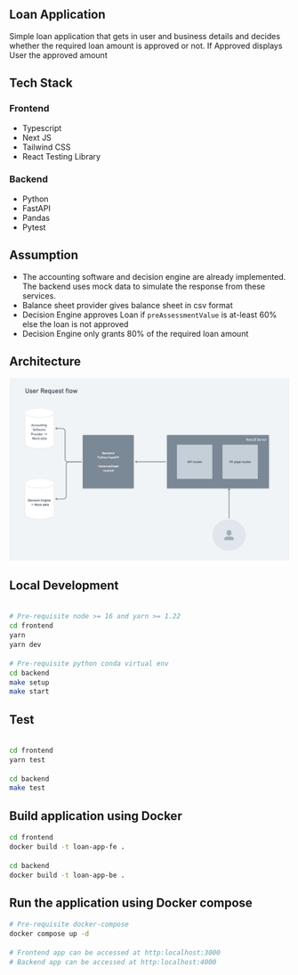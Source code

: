 ## Loan Application

Simple loan application that gets in user and business details and decides whether the required loan amount is approved or not. If Approved displays User the approved amount

## Tech Stack

### Frontend

- Typescript
- Next JS
- Tailwind CSS
- React Testing Library

### Backend

- Python
- FastAPI
- Pandas
- Pytest

## Assumption

- The accounting software and decision engine are already implemented. The backend uses mock data to simulate the response from these services.
- Balance sheet provider gives balance sheet in csv format
- Decision Engine approves Loan if `preAssessmentValue` is at-least 60% else the loan is not approved
- Decision Engine only grants 80% of the required loan amount

## Architecture

![Architecture](ARCHITECTURE.png)

## Local Development

```bash

# Pre-requisite node >= 16 and yarn >= 1.22
cd frontend
yarn
yarn dev

# Pre-requisite python conda virtual env
cd backend
make setup
make start

```

## Test

```bash

cd frontend
yarn test

cd backend
make test
```

## Build application using Docker

```bash
cd frontend
docker build -t loan-app-fe .

cd backend
docker build -t loan-app-be .
```

## Run the application using Docker compose

```bash
# Pre-requisite docker-compose
docker compose up -d

# Frontend app can be accessed at http:localhost:3000
# Backend app can be accessed at http:localhost:4000
```
